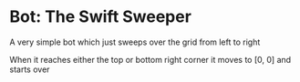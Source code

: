 # Bot: The Swift Sweeper

A very simple bot which just sweeps over the grid from left to right

When it reaches either the top or bottom right corner it moves to [0, 0] and starts over